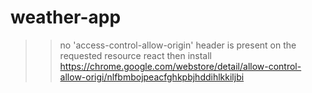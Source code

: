 # weather-app

>>no 'access-control-allow-origin' header is present on the requested resource react
then install https://chrome.google.com/webstore/detail/allow-control-allow-origi/nlfbmbojpeacfghkpbjhddihlkkiljbi

